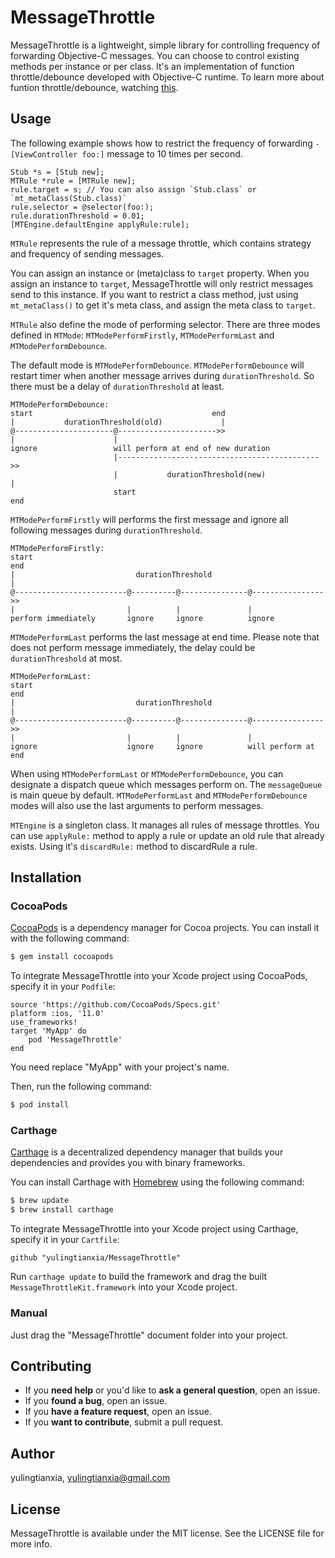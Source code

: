 # MessageThrottle

MessageThrottle is a lightweight, simple library for controlling frequency of forwarding Objective-C messages. You can choose to control existing methods per instance or per class. It's an implementation of function throttle/debounce developed with Objective-C runtime. To learn more about funtion throttle/debounce, watching [this](http://demo.nimius.net/debounce_throttle/).

## Usage

The following example shows how to restrict the frequency of forwarding `- [ViewController foo:]` message to 10 times per second.

```
Stub *s = [Stub new];
MTRule *rule = [MTRule new];
rule.target = s; // You can also assign `Stub.class` or `mt_metaClass(Stub.class)`
rule.selector = @selector(foo:);
rule.durationThreshold = 0.01;
[MTEngine.defaultEngine applyRule:rule];
```

`MTRule` represents the rule of a message throttle, which contains strategy and frequency of sending messages. 

You can assign an instance or (meta)class to `target` property. When you assign an instance to `target`, MessageThrottle will only restrict messages send to this instance. If you want to restrict a class method, just using `mt_metaClass()` to get it's meta class, and assign the meta class to `target`.

`MTRule` also define the mode of performing selector. There are three modes defined in `MTMode`: `MTModePerformFirstly`, `MTModePerformLast` and `MTModePerformDebounce`. 

The default mode is `MTModePerformDebounce`. `MTModePerformDebounce` will restart timer when another message arrives during `durationThreshold`. So there must be a delay of `durationThreshold` at least. 

```
MTModePerformDebounce:
start                                        end
|           durationThreshold(old)             |
@----------------------@---------------------->>
|                      |                 
ignore                 will perform at end of new duration
                       |--------------------------------------------->>
                       |           durationThreshold(new)             |
                       start                                        end
```

`MTModePerformFirstly` will performs the first message and ignore all following messages during `durationThreshold`.

```
MTModePerformFirstly:
start                                                                end
|                           durationThreshold                          |
@-------------------------@----------@---------------@---------------->>
|                         |          |               |          
perform immediately       ignore     ignore          ignore     
```

`MTModePerformLast` performs the last message at end time. Please note that does not perform message immediately, the delay could be `durationThreshold` at most. 

```
MTModePerformLast:
start                                                                end
|                           durationThreshold                          |
@-------------------------@----------@---------------@---------------->>
|                         |          |               |          
ignore                    ignore     ignore          will perform at end
```

When using `MTModePerformLast` or `MTModePerformDebounce`, you can designate a dispatch queue which messages perform on. The `messageQueue` is main queue by default. `MTModePerformLast` and `MTModePerformDebounce` modes will also use the last arguments to perform messages.

`MTEngine` is a singleton class. It manages all rules of message throttles. You can use `applyRule:` method to apply a rule or update an old rule that already exists. Using it's `discardRule:` method to discardRule a rule.

## Installation

### CocoaPods

[CocoaPods](http://cocoapods.org) is a dependency manager for Cocoa projects. You can install it with the following command:

```bash
$ gem install cocoapods
```

To integrate MessageThrottle into your Xcode project using CocoaPods, specify it in your `Podfile`:


```
source 'https://github.com/CocoaPods/Specs.git'
platform :ios, '11.0'
use_frameworks!
target 'MyApp' do
	pod 'MessageThrottle'
end
```

You need replace "MyApp" with your project's name.

Then, run the following command:

```bash
$ pod install
```

### Carthage

[Carthage](https://github.com/Carthage/Carthage) is a decentralized dependency manager that builds your dependencies and provides you with binary frameworks.

You can install Carthage with [Homebrew](http://brew.sh/) using the following command:

```bash
$ brew update
$ brew install carthage
```

To integrate MessageThrottle into your Xcode project using Carthage, specify it in your `Cartfile`:

```ogdl
github "yulingtianxia/MessageThrottle"
```

Run `carthage update` to build the framework and drag the built `MessageThrottleKit.framework` into your Xcode project.

### Manual

Just drag the "MessageThrottle" document folder into your project.

## Contributing

- If you **need help** or you'd like to **ask a general question**, open an issue.
- If you **found a bug**, open an issue.
- If you **have a feature request**, open an issue.
- If you **want to contribute**, submit a pull request.

## Author

yulingtianxia, yulingtianxia@gmail.com

## License

MessageThrottle is available under the MIT license. See the LICENSE file for more info.

